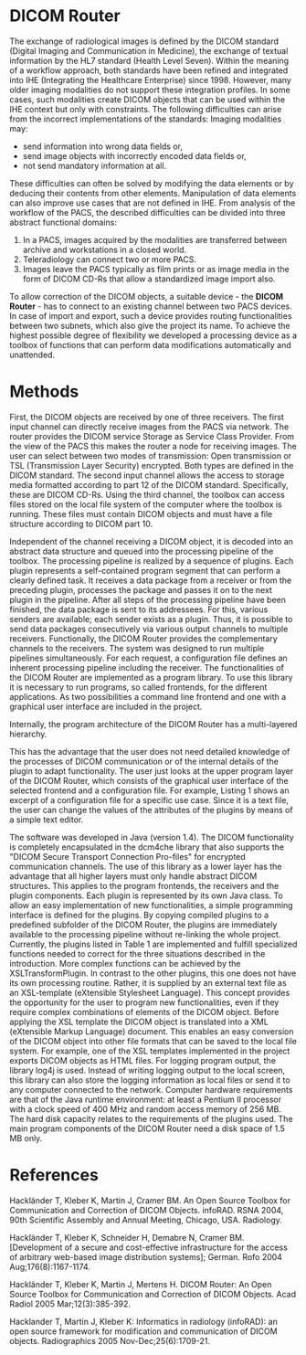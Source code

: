 # DICOM Router

The exchange of radiological images is defined by the DICOM standard (Digital Imaging and Communication in Medicine), the exchange of textual information by the HL7 standard (Health Level Seven). Within the meaning of a workflow approach, both standards have been refined and integrated into IHE (Integrating the Healthcare Enterprise) since 1998. However, many older imaging modalities do not support these integration profiles. In some cases, such modalities create DICOM objects that can be used within the IHE context but only with constraints. The following difficulties can arise from the incorrect implementations of the standards: Imaging modalities may:

- send information into wrong data fields or,
- send image objects with incorrectly encoded data fields or,
- not send mandatory information at all.

These difficulties can often be solved by modifying the data elements or by deducing their contents from other elements. Manipulation of data elements can also improve use cases that are not defined in IHE.
From analysis of the workflow of the PACS, the described difficulties can be divided into three abstract functional domains:

1. In a PACS, images acquired by the modalities are transferred between archive and workstations in a closed world.
2. Teleradiology can connect two or more PACS.
3. Images leave the PACS typically as film prints or as image media in the form of DICOM CD-Rs that allow a standardized image import also.

To allow correction of the DICOM objects, a suitable device - the **DICOM Router** - has to connect to an existing channel between two PACS devices. In case of import and export, such a device provides routing functionalities between two subnets, which also give the project its name. To achieve the highest possible degree of flexibility we developed a processing device as a toolbox of functions that can perform data modifications automatically and unattended.

# Methods
First, the DICOM objects are received by one of three receivers. The first input channel can directly receive images from the PACS via network. The router provides the DICOM service Storage as Service Class Provider. From the view of the PACS this makes the router a node for receiving images. The user can select between two modes of transmission: Open transmission or TSL (Transmission Layer Security) encrypted. Both types are defined in the DICOM standard. The second input channel allows the access to storage media formatted according to part 12 of the DICOM standard. Specifically, these are DICOM CD-Rs. Using the third channel, the toolbox can access files stored on the local file system of the computer where the toolbox is running. These files must contain DICOM objects and must have a file structure according to DICOM part 10.

Independent of the channel receiving a DICOM object, it is decoded into an abstract data structure and queued into the processing pipeline of the toolbox. The processing pipeline is realized by a sequence of plugins. Each plugin represents a self-contained program segment that can perform a clearly defined task. It receives a data package from a receiver or from the preceding plugin, processes the package and passes it on to the next plugin in the pipeline. After all steps of the processing pipeline have been finished, the data package is sent to its addressees. For this, various senders are available; each sender exists as a plugin. Thus, it is possible to send data packages consecutively via various output channels to multiple receivers. Functionally, the DICOM Router provides the complementary channels to the receivers. The system was designed to run multiple pipelines simultaneously. For each request, a configuration file defines an inherent processing pipeline including the receiver. The functionalities of the DICOM Router are implemented as a program library. To use this library it is necessary to run programs, so called frontends, for the different applications. As two possibilities a command line frontend and one with a graphical user interface are included in the project.

Internally, the program architecture of the DICOM Router has a multi-layered hierarchy.

This has the advantage that the user does not need detailed knowledge of the processes of DICOM communication or of the internal details of the plugin to adapt functionality. The user just looks at the upper program layer of the DICOM Router, which consists of the graphical user interface of the selected frontend and a configuration file. For example, Listing 1 shows an excerpt of a configuration file for a specific use case. Since it is a text file, the user can change the values of the attributes of the plugins by means of a simple text editor.

The software was developed in Java (version 1.4). The DICOM functionality is completely encapsulated in the dcm4che library that also supports the "DICOM Secure Transport Connection Pro-files" for encrypted communication channels. The use of this library as a lower layer has the advantage that all higher layers must only handle abstract DICOM structures. This applies to the program frontends, the receivers and the plugin components. Each plugin is represented by its own Java class. To allow an easy implementation of new functionalities, a simple programming interface is defined for the plugins. By copying compiled plugins to a predefined subfolder of the DICOM Router, the plugins are immediately available to the processing pipeline without re-linking the whole project. Currently, the plugins listed in Table 1 are implemented and fulfill specialized functions needed to correct for the three situations described in the introduction. More complex functions can be achieved by the XSLTransformPlugin. In contrast to the other plugins, this one does not have its own processing routine. Rather, it is supplied by an external text file as an XSL-template (eXtensible Stylesheet Language). This concept provides the opportunity for the user to program new functionalities, even if they require complex combinations of elements of the DICOM object. Before applying the XSL template the DICOM object is translated into a XML (eXtensible Markup Language) document. This enables an easy conversion of the DICOM object into other file formats that can be saved to the local file system. For example, one of the XSL templates implemented in the project exports DICOM objects as HTML files. For logging program output, the library log4j is used. Instead of writing logging output to the local screen, this library can also store the logging information as local files or send it to any computer connected to the network. Computer hardware requirements are that of the Java runtime environment: at least a Pentium II processor with a clock speed of 400 MHz and random access memory of 256 MB. The hard disk capacity relates to the requirements of the plugins used. The main program components of the DICOM Router need a disk space of 1.5 MB only.

 
# References
Hackländer T, Kleber K, Martin J, Cramer BM. An Open Source Toolbox for Communication and Correction of DICOM Objects. infoRAD. RSNA 2004, 90th Scientific Assembly and Annual Meeting, Chicago, USA. Radiology.
     
Hackländer T, Kleber K, Schneider H, Demabre N, Cramer BM. [Development of a secure and cost-effective infrastructure for the access of arbitrary web-based image distribution systems]; German. Rofo 2004 Aug;176(8):1167-1174.

Hackländer T, Kleber K, Martin J, Mertens H. DICOM Router: An Open Source Toolbox for Communication and Correction of DICOM Objects. Acad Radiol 2005 Mar;12(3):385-392.
     
Hacklander T, Martin J, Kleber K: Informatics in radiology (infoRAD): an open source framework for modification and communication of DICOM objects. Radiographics 2005 Nov-Dec;25(6):1709-21.